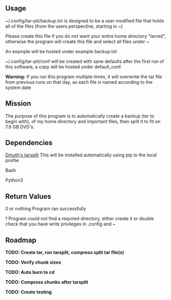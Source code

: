 
Usage
--
~/.config/tar-pit/backup.txt is designed to be a user modified file that holds all of the files (from the users perspective, starting in ~)

Please create this file if you do not want your entire home directory "tarred", otherwise the program will create this file and select all files under ~

An example will be hosted under example backup.txt

~/.config/tar-pit/conf will be created with sane defaults after the first run of this software, a copy will be hosted under default_conf.

**Warning:** If you run this program multiple times, it will overwrite the tar file from previous runs on that day, as each file is named according to the system date



Mission
--
The purpose of this program is to automatically create a backup (tar to begin with), of my home directory and important files, then split it to fit on 7.9 GB DVD's.

Dependencies
--
[Dmuth's tarsplit](https://github.com/dmuth/tarsplit)
This will be installed automatically using pip to the local profile

Bash

Python3

Return Values
--

0 or nothing    Program ran successfully

1   Program could not find a required directory, either create it or double check that you have write
privileges in .config and ~



Roadmap
--

**TODO: Create tar, run tarsplit, compress split tar file(s)**

**TODO: Verify chunk sizes**

**TODO: Auto burn to cd**

**TODO: Compress chunks after tarsplit**

**TODO: Create testing**
